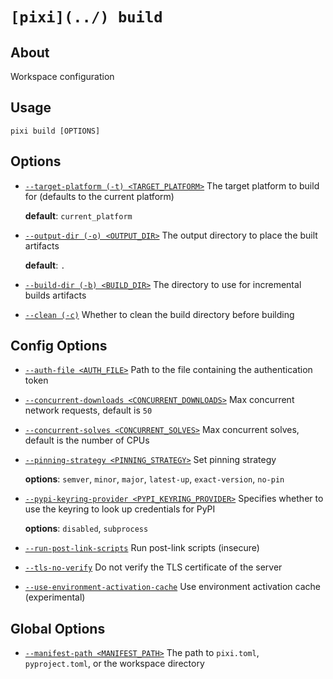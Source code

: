 # `[pixi](../) build`

## About

Workspace configuration

## Usage

```text
pixi build [OPTIONS]

```

## Options

- [`--target-platform (-t) <TARGET_PLATFORM>`](#arg---target-platform) The target platform to build for (defaults to the current platform)

  **default**: `current_platform`

- [`--output-dir (-o) <OUTPUT_DIR>`](#arg---output-dir) The output directory to place the built artifacts

  **default**: `.`

- [`--build-dir (-b) <BUILD_DIR>`](#arg---build-dir) The directory to use for incremental builds artifacts

- [`--clean (-c)`](#arg---clean) Whether to clean the build directory before building

## Config Options

- [`--auth-file <AUTH_FILE>`](#arg---auth-file) Path to the file containing the authentication token

- [`--concurrent-downloads <CONCURRENT_DOWNLOADS>`](#arg---concurrent-downloads) Max concurrent network requests, default is `50`

- [`--concurrent-solves <CONCURRENT_SOLVES>`](#arg---concurrent-solves) Max concurrent solves, default is the number of CPUs

- [`--pinning-strategy <PINNING_STRATEGY>`](#arg---pinning-strategy) Set pinning strategy

  **options**: `semver`, `minor`, `major`, `latest-up`, `exact-version`, `no-pin`

- [`--pypi-keyring-provider <PYPI_KEYRING_PROVIDER>`](#arg---pypi-keyring-provider) Specifies whether to use the keyring to look up credentials for PyPI

  **options**: `disabled`, `subprocess`

- [`--run-post-link-scripts`](#arg---run-post-link-scripts) Run post-link scripts (insecure)

- [`--tls-no-verify`](#arg---tls-no-verify) Do not verify the TLS certificate of the server

- [`--use-environment-activation-cache`](#arg---use-environment-activation-cache) Use environment activation cache (experimental)

## Global Options

- [`--manifest-path <MANIFEST_PATH>`](#arg---manifest-path) The path to `pixi.toml`, `pyproject.toml`, or the workspace directory
